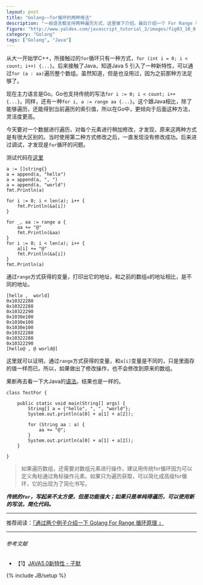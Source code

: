 ```yaml
---
layout: post
title: "Golang——for循环的两种用法"
description: "一般语言都支持两种遍历方式，这里做下介绍。最后介绍一个 For Range 不恰当的使用引起的 Bug。"
figure: "http://www.yaldex.com/javascript_tutorial_3/images/fig03_10_0.jpg"
category: "Golang"
tags: ["Golang", "Java"]
---
```


从大一开始学C++，所接触过的`for`循环只有一种方式，`for (int i = 0; i < count; i++) {...}`。后来接触了Java，知道Java 5 引入了一种新特性，可以通过`for (a : aa)`遍历整个数组。虽然知道，但是也没用过，因为之前那种方法足够了。

现在主力语言是Go。Go也支持传统的写法`for i := 0; i < count; i++ {...}`。同样，还有一种`for i, a := range aa {...}`。这个跟Java相比，除了能够遍历，还能得到当前遍历的索引值，所以在Go中，更倾向于后面这种方法，灵活度更高。

今天要对一个数据进行遍历，对每个元素进行稍加修改，才发现，原来这两种方式是有很大区别的。当时使用第二种方式修改之后，一直发现没有修改成功。后来进过调试，才发现是`for`循环的问题。

测试代码在[这里](https://github.com/mnhkahn/go_code/blob/master/test_for.go)

	a := []string{}
	a = append(a, "hello")
	a = append(a, ", ")
	a = append(a, "world")
	fmt.Println(a)
	
	for i := 0; i < len(a); i++ {
		fmt.Println(&a[i])
	}
	
	for _, aa := range a {
		aa += "@"
		fmt.Println(&aa)
	}
	for i := 0; i < len(a); i++ {
		a[i] += "@"
		fmt.Println(&a[i])
	}
	fmt.Println(a)

通过`range`方式获得的变量，打印出它的地址，和之前的数组`a`的地址相比，是不同的地址。

	[hello ,  world]
	0x10322280
	0x10322288
	0x10322290
	0x1030e100
	0x1030e100
	0x1030e100
	0x10322280
	0x10322288
	0x10322290
	[hello@ , @ world@]

这里就可以证明，通过`range`方式获得的变量，和`a[i]`变量是不同的，只是里面存的值一样而已。所以，如果做出了修改操作，也不会修改到原来的数组。

果断再去看一下大Java的[语法](https://github.com/mnhkahn/java_code/blob/master/TestFor.java)。结果也是一样的。

	class TestFor {

		public static void main(String[] args) {
			String[] a = {"hello", ", ", "world"};
			System.out.println(a[0] + a[1] + a[2]);
	
			for (String aa : a) {
				aa += "@";
			}
			System.out.println(a[0] + a[1] + a[2]);
		}
	
	}

> 如果遍历数组，还需要对数组元素进行操作，建议用传统for循环因为可以定义角标通过角标操作元素。如果只为遍历获取，可以简化成高级for循环，它的出现为了简化书写。

***传统的`for`，写起来不太方便，但是功能强大；如果只是单纯得遍历，可以使用新的写法，简化代码。***

---

推荐阅读：[「通过两个例子介绍一下 Golang For Range 循环原理
」](http://blog.cyeam.com/golang/2018/10/30/for-interals)

---

###### *参考文献*
+ 【1】[JAVA5.0新特性 - 子默](http://blog.sina.com.cn/s/blog_8be86ad30101azoe.html)

{% include JB/setup %}
